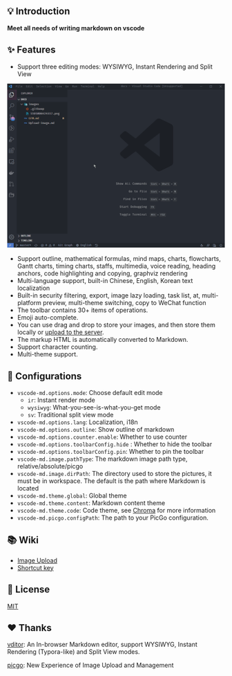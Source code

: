 ## 💡 Introduction

**Meet all needs of writing markdown on vscode**

## ✨ Features

- Support three editing modes: WYSIWYG, Instant Rendering and Split View

![](./docs/images/1.gif)

- Support outline, mathematical formulas, mind maps, charts, flowcharts, Gantt charts, timing charts, staffs, multimedia, voice reading, heading anchors, code highlighting and copying, graphviz rendering
- Multi-language support, built-in Chinese, English, Korean text localization
- Built-in security filtering, export, image lazy loading, task list, at, multi-platform preview, multi-theme switching, copy to WeChat function
- The toolbar contains 30+ items of operations.
- Emoji auto-complete.
- You can use drag and drop to store your images, and then store them locally or [upload to the server](./docs/Upload-Image.md).
- The markup HTML is automatically converted to Markdown.
- Support character counting.
- Multi-theme support.

## 🔧 Configurations

- `vscode-md.options.mode`: Choose default edit mode
  - `ir`: Instant render mode
  - `wysiwyg`: What-you-see-is-what-you-get mode
  - `sv`: Traditional split view mode
- `vscode-md.options.lang`: Localization, i18n
- `vscode-md.options.outline`: Show outline of markdown
- `vscode-md.options.counter.enable`: Whether to use counter
- `vscode-md.options.toolbarConfig.hide` : Whether to hide the toolbar
- `vscode-md.options.toolbarConfig.pin`: Whether to pin the toolbar
- `vscode-md.image.pathType`: The markdown image path type, relative/absolute/picgo
- `vscode-md.image.dirPath`: The directory used to store the pictures, it must be in workspace. The default is the path where Markdown is located
- `vscode-md.theme.global`: Global theme
- `vscode-md.theme.content`: Markdown content theme
- `vscode-md.theme.code`: Code theme, see [Chroma](https://xyproto.github.io/splash/docs/all.html) for more information
- `vscode-md.picgo.configPath`: The path to your PicGo configuration.

## 📚 Wiki

- [Image Upload](./docs/Upload-Image.md)
- [Shortcut key](https://hacpai.com/article/1582778815353#English)

## 📄 License

[MIT](https://opensource.org/licenses/MIT)

## ❤️ Thanks

[vditor](https://vditor.b3log.org/): An In-browser Markdown editor, support WYSIWYG, Instant Rendering (Typora-like) and Split View modes.

[picgo](https://picgo.github.io/PicGo-Doc/en/guide/#instruction): New Experience of Image Upload and Management
